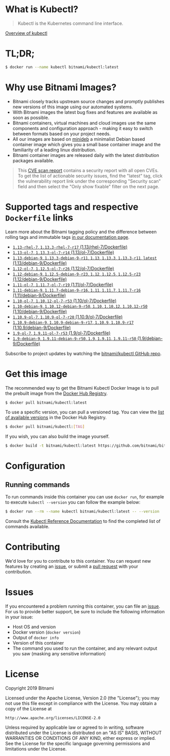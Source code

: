 
# What is Kubectl?

> Kubectl is the Kubernetes command line interface.

[Overview of kubectl](https://kubernetes.io/docs/reference/kubectl/overview/)

# TL;DR;

```bash
$ docker run --name kubectl bitnami/kubectl:latest
```

# Why use Bitnami Images?

* Bitnami closely tracks upstream source changes and promptly publishes new versions of this image using our automated systems.
* With Bitnami images the latest bug fixes and features are available as soon as possible.
* Bitnami containers, virtual machines and cloud images use the same components and configuration approach - making it easy to switch between formats based on your project needs.
* All our images are based on [minideb](https://github.com/bitnami/minideb) a minimalist Debian based container image which gives you a small base container image and the familiarity of a leading linux distribution.
* Bitnami container images are released daily with the latest distribution packages available.


> This [CVE scan report](https://quay.io/repository/bitnami/kubectl?tab=tags) contains a security report with all open CVEs. To get the list of actionable security issues, find the "latest" tag, click the vulnerability report link under the corresponding "Security scan" field and then select the "Only show fixable" filter on the next page.

# Supported tags and respective `Dockerfile` links

Learn more about the Bitnami tagging policy and the difference between rolling tags and immutable tags [in our documentation page](https://docs.bitnami.com/containers/how-to/understand-rolling-tags-containers/).


* [`1.13-rhel-7`, `1.13.3-rhel-7-r17` (1.13/rhel-7/Dockerfile)](https://github.com/bitnami/bitnami-docker-kubectl/blob/1.13.3-rhel-7-r17/1.13/rhel-7/Dockerfile)
* [`1.13-ol-7`, `1.13.3-ol-7-r14` (1.13/ol-7/Dockerfile)](https://github.com/bitnami/bitnami-docker-kubectl/blob/1.13.3-ol-7-r14/1.13/ol-7/Dockerfile)
* [`1.13-debian-9`, `1.13.3-debian-9-r11`, `1.13`, `1.13.3`, `1.13.3-r11`, `latest` (1.13/debian-9/Dockerfile)](https://github.com/bitnami/bitnami-docker-kubectl/blob/1.13.3-debian-9-r11/1.13/debian-9/Dockerfile)
* [`1.12-ol-7`, `1.12.5-ol-7-r26` (1.12/ol-7/Dockerfile)](https://github.com/bitnami/bitnami-docker-kubectl/blob/1.12.5-ol-7-r26/1.12/ol-7/Dockerfile)
* [`1.12-debian-9`, `1.12.5-debian-9-r23`, `1.12`, `1.12.5`, `1.12.5-r23` (1.12/debian-9/Dockerfile)](https://github.com/bitnami/bitnami-docker-kubectl/blob/1.12.5-debian-9-r23/1.12/debian-9/Dockerfile)
* [`1.11-ol-7`, `1.11.7-ol-7-r19` (1.11/ol-7/Dockerfile)](https://github.com/bitnami/bitnami-docker-kubectl/blob/1.11.7-ol-7-r19/1.11/ol-7/Dockerfile)
* [`1.11-debian-9`, `1.11.7-debian-9-r16`, `1.11`, `1.11.7`, `1.11.7-r16` (1.11/debian-9/Dockerfile)](https://github.com/bitnami/bitnami-docker-kubectl/blob/1.11.7-debian-9-r16/1.11/debian-9/Dockerfile)
* [`1.10-ol-7`, `1.10.12-ol-7-r53` (1.10/ol-7/Dockerfile)](https://github.com/bitnami/bitnami-docker-kubectl/blob/1.10.12-ol-7-r53/1.10/ol-7/Dockerfile)
* [`1.10-debian-9`, `1.10.12-debian-9-r50`, `1.10`, `1.10.12`, `1.10.12-r50` (1.10/debian-9/Dockerfile)](https://github.com/bitnami/bitnami-docker-kubectl/blob/1.10.12-debian-9-r50/1.10/debian-9/Dockerfile)
* [`1.10.9-ol-7`, `1.10.9-ol-7-r20` (1.10.9/ol-7/Dockerfile)](https://github.com/bitnami/bitnami-docker-kubectl/blob/1.10.9-ol-7-r20/1.10.9/ol-7/Dockerfile)
* [`1.10.9-debian-9`, `1.10.9-debian-9-r17`, `1.10.9`, `1.10.9-r17` (1.10.9/debian-9/Dockerfile)](https://github.com/bitnami/bitnami-docker-kubectl/blob/1.10.9-debian-9-r17/1.10.9/debian-9/Dockerfile)
* [`1.9-ol-7`, `1.9.11-ol-7-r53` (1.9/ol-7/Dockerfile)](https://github.com/bitnami/bitnami-docker-kubectl/blob/1.9.11-ol-7-r53/1.9/ol-7/Dockerfile)
* [`1.9-debian-9`, `1.9.11-debian-9-r50`, `1.9`, `1.9.11`, `1.9.11-r50` (1.9/debian-9/Dockerfile)](https://github.com/bitnami/bitnami-docker-kubectl/blob/1.9.11-debian-9-r50/1.9/debian-9/Dockerfile)

Subscribe to project updates by watching the [bitnami/kubectl GitHub repo](https://github.com/bitnami/bitnami-docker-kubectl).

# Get this image

The recommended way to get the Bitnami Kubectl Docker Image is to pull the prebuilt image from the [Docker Hub Registry](https://hub.docker.com/r/bitnami/kubectl).

```bash
$ docker pull bitnami/kubectl:latest
```

To use a specific version, you can pull a versioned tag. You can view the [list of available versions](https://hub.docker.com/r/bitnami/kubectl/tags/) in the Docker Hub Registry.

```bash
$ docker pull bitnami/kubectl:[TAG]
```

If you wish, you can also build the image yourself.

```bash
$ docker build -t bitnami/kubectl:latest https://github.com/bitnami/bitnami-docker-kubectl.git
```

# Configuration

## Running commands

To run commands inside this container you can use `docker run`, for example to execute `kubectl --version` you can follow the example below:

```bash
$ docker run --rm --name kubectl bitnami/kubectl:latest -- --version
```

Consult the [Kubectl Reference Documentation](https://kubernetes.io/docs/reference/generated/kubectl/kubectl-commands) to find the completed list of commands available.

# Contributing

We'd love for you to contribute to this container. You can request new features by creating an [issue](https://github.com/bitnami/bitnami-docker-kubectl/issues), or submit a [pull request](https://github.com/bitnami/bitnami-docker-kubectl/pulls) with your contribution.

# Issues

If you encountered a problem running this container, you can file an [issue](https://github.com/bitnami/bitnami-docker-kubectl/issues). For us to provide better support, be sure to include the following information in your issue:

- Host OS and version
- Docker version (`docker version`)
- Output of `docker info`
- Version of this container
- The command you used to run the container, and any relevant output you saw (masking any sensitive information)

# License

Copyright 2019 Bitnami

Licensed under the Apache License, Version 2.0 (the "License");
you may not use this file except in compliance with the License.
You may obtain a copy of the License at

    http://www.apache.org/licenses/LICENSE-2.0

Unless required by applicable law or agreed to in writing, software
distributed under the License is distributed on an "AS IS" BASIS,
WITHOUT WARRANTIES OR CONDITIONS OF ANY KIND, either express or implied.
See the License for the specific language governing permissions and
limitations under the License.

